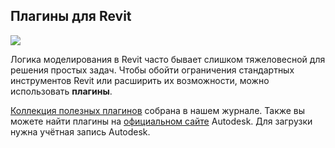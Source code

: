 ## Плагины для Revit

![](/img/MRM_8/1647592479_B306.jpg#rounded)

Логика моделирования в Revit часто бывает слишком тяжеловесной для решения простых задач. Чтобы обойти ограничения стандартных инструментов Revit или расширить их возможности, можно использовать **плагины**.

[Коллекция полезных плагинов](https://softculture.cc/blog/entries/articles/kollektsiya-plaginov-dlya-revit) собрана в нашем журнале. Также вы можете найти плагины на [официальном сайте](https://apps.autodesk.com/RVT/RU/Home/Index) Autodesk. Для загрузки нужна учётная запись Autodesk.
